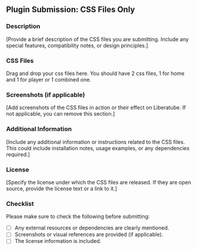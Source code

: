 ## Plugin Submission: CSS Files Only

### Description
[Provide a brief description of the CSS files you are submitting. Include any special features, compatibility notes, or design principles.]

### CSS Files
Drag and drop your css files here. You should have 2 css files, 1 for home and 1 for player or 1 combined one.

### Screenshots (if applicable)
[Add screenshots of the CSS files in action or their effect on Liberatube. If not applicable, you can remove this section.]

### Additional Information
[Include any additional information or instructions related to the CSS files. This could include installation notes, usage examples, or any dependencies required.]

### License
[Specify the license under which the CSS files are released. If they are open source, provide the license text or a link to it.]

### Checklist
Please make sure to check the following before submitting:
- [ ] Any external resources or dependencies are clearly mentioned.
- [ ] Screenshots or visual references are provided (if applicable).
- [ ] The license information is included.
